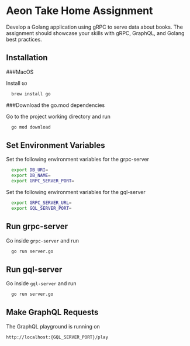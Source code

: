 # Aeon Take Home Assignment

Develop a Golang application using gRPC to serve data about books. The assignment should showcase
your skills with gRPC, GraphQL, and Golang best practices.

## Installation

###MacOS

Install `GO`

```bash
  brew install go
```

###Download the go.mod dependencies

Go to the project working directory and run 

```bash
  go mod download
```

## Set Environment Variables

Set the following environment variables for the grpc-server

```bash
  export DB_URI=
  export DB_NAME=
  export GRPC_SERVER_PORT=
```

Set the following environment variables for the gql-server

```bash
  export GRPC_SERVER_URL=
  export GQL_SERVER_PORT=
```

## Run grpc-server

Go inside `grpc-server` and run

```bash
  go run server.go
```

## Run gql-server

Go inside `gql-server` and run

```bash
  go run server.go
```

## Make GraphQL Requests

The GraphQL playground is running on

```
http://localhost:{GQL_SERVER_PORT}/play
```
